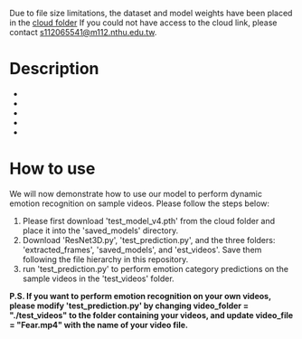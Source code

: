 Due to file size limitations, the dataset and model weights have been placed in the <a href="(https://drive.google.com/drive/folders/13F5SdpsM021hzls0vAxgC8UPK8rI70X0?usp=sharing)">cloud folder</a> If you could not have access to the cloud link, please contact s112065541@m112.nthu.edu.tw.

<h1>Description</h1>
<ul>
  <li></li>
  <li></li>
  <li></li>
  <li></li>
  <li></li>
</ul>

<h1>How to use</h1>
We will now demonstrate how to use our model to perform dynamic emotion recognition on sample videos. Please follow the steps below:

<ol>
  <li>Please first download 'test_model_v4.pth' from the cloud folder and place it into the 'saved_models' directory.</li>
  <li>Download 'ResNet3D.py', 'test_prediction.py', and the three folders: 'extracted_frames', 'saved_models', and 'est_videos'. Save them following the file hierarchy in this repository.</li>
  <li>run 'test_prediction.py' to perform emotion category predictions on the sample videos in the 'test_videos' folder.</li>
</ol>

<b>P.S. If you want to perform emotion recognition on your own videos, please modify 'test_prediction.py' by changing video_folder = "./test_videos" to the folder containing your videos, and update video_file = "Fear.mp4" with the name of your video file.</b>

